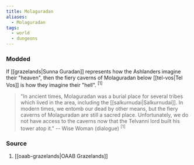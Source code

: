 ```yaml
---
title: Molaguradan
aliases:
  - Molaguradan
tags:
  - world
  - dungeons
---
```

### Modded
If [[grazelands|Sunna Guradan]] represents how the Ashlanders imagine their "heaven", then the fiery caverns of Molaguradan below [[tel-vos|Tel Vos]] is how they imagine their "hell". <sup>[1]</sup>

> "In ancient times, Molaguradan was a burial place for several tribes which lived in the area, including the [[salkurnudai|Salkurnudai]]. In modern times, we entomb our dead by other means, but the fiery caverns of Molaguradan are still a sacred place. Unfortunately, we do not have access to the caverns now that the Telvanni lord built his tower atop it."
> -- Wise Woman (dialogue) <sup>[1]</sup>
### Source
1. [[oaab-grazelands|OAAB Grazelands]]